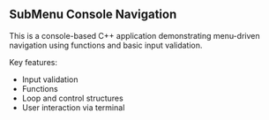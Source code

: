 ## SubMenu Console Navigation 

This is a console-based C++ application demonstrating menu-driven navigation using functions and basic input validation.

Key features:

- Input validation
- Functions
- Loop and control structures
- User interaction via terminal
